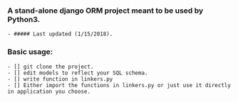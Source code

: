 ### A stand-alone django ORM project meant to be used by Python3.
    - ##### Last updated (1/15/2018).

### Basic usage:
    - [] git clone the project.
    - [] edit models to reflect your SQL schema.
    - [] write function in linkers.py
    - [] Either import the functions in linkers.py or just use it directly in application you choose.